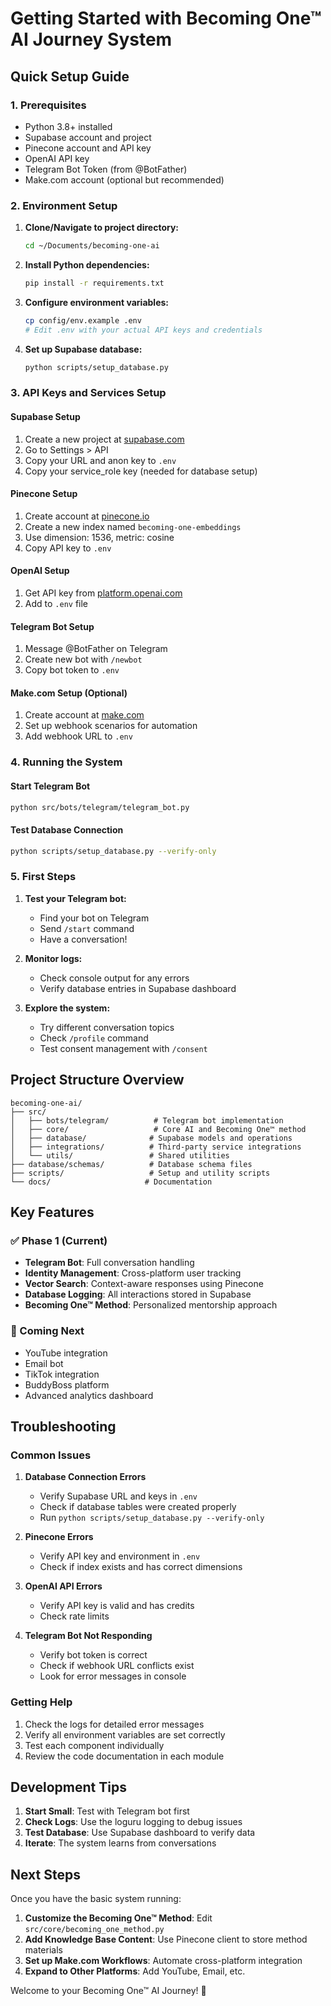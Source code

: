 # Getting Started with Becoming One™ AI Journey System

## Quick Setup Guide

### 1. Prerequisites
- Python 3.8+ installed
- Supabase account and project
- Pinecone account and API key
- OpenAI API key
- Telegram Bot Token (from @BotFather)
- Make.com account (optional but recommended)

### 2. Environment Setup

1. **Clone/Navigate to project directory:**
   ```bash
   cd ~/Documents/becoming-one-ai
   ```

2. **Install Python dependencies:**
   ```bash
   pip install -r requirements.txt
   ```

3. **Configure environment variables:**
   ```bash
   cp config/env.example .env
   # Edit .env with your actual API keys and credentials
   ```

4. **Set up Supabase database:**
   ```bash
   python scripts/setup_database.py
   ```

### 3. API Keys and Services Setup

#### Supabase Setup
1. Create a new project at [supabase.com](https://supabase.com)
2. Go to Settings > API
3. Copy your URL and anon key to `.env`
4. Copy your service_role key (needed for database setup)

#### Pinecone Setup
1. Create account at [pinecone.io](https://pinecone.io)
2. Create a new index named `becoming-one-embeddings`
3. Use dimension: 1536, metric: cosine
4. Copy API key to `.env`

#### OpenAI Setup
1. Get API key from [platform.openai.com](https://platform.openai.com)
2. Add to `.env` file

#### Telegram Bot Setup
1. Message @BotFather on Telegram
2. Create new bot with `/newbot`
3. Copy bot token to `.env`

#### Make.com Setup (Optional)
1. Create account at [make.com](https://make.com)
2. Set up webhook scenarios for automation
3. Add webhook URL to `.env`

### 4. Running the System

#### Start Telegram Bot
```bash
python src/bots/telegram/telegram_bot.py
```

#### Test Database Connection
```bash
python scripts/setup_database.py --verify-only
```

### 5. First Steps

1. **Test your Telegram bot:**
   - Find your bot on Telegram
   - Send `/start` command
   - Have a conversation!

2. **Monitor logs:**
   - Check console output for any errors
   - Verify database entries in Supabase dashboard

3. **Explore the system:**
   - Try different conversation topics
   - Check `/profile` command
   - Test consent management with `/consent`

## Project Structure Overview

```
becoming-one-ai/
├── src/
│   ├── bots/telegram/          # Telegram bot implementation
│   ├── core/                   # Core AI and Becoming One™ method
│   ├── database/              # Supabase models and operations
│   ├── integrations/          # Third-party service integrations
│   └── utils/                 # Shared utilities
├── database/schemas/          # Database schema files
├── scripts/                   # Setup and utility scripts
└── docs/                     # Documentation
```

## Key Features

### ✅ Phase 1 (Current)
- **Telegram Bot**: Full conversation handling
- **Identity Management**: Cross-platform user tracking
- **Vector Search**: Context-aware responses using Pinecone
- **Database Logging**: All interactions stored in Supabase
- **Becoming One™ Method**: Personalized mentorship approach

### 🔄 Coming Next
- YouTube integration
- Email bot
- TikTok integration
- BuddyBoss platform
- Advanced analytics dashboard

## Troubleshooting

### Common Issues

1. **Database Connection Errors**
   - Verify Supabase URL and keys in `.env`
   - Check if database tables were created properly
   - Run `python scripts/setup_database.py --verify-only`

2. **Pinecone Errors**
   - Verify API key and environment in `.env`
   - Check if index exists and has correct dimensions

3. **OpenAI API Errors**
   - Verify API key is valid and has credits
   - Check rate limits

4. **Telegram Bot Not Responding**
   - Verify bot token is correct
   - Check if webhook URL conflicts exist
   - Look for error messages in console

### Getting Help

1. Check the logs for detailed error messages
2. Verify all environment variables are set correctly
3. Test each component individually
4. Review the code documentation in each module

## Development Tips

1. **Start Small**: Test with Telegram bot first
2. **Check Logs**: Use the loguru logging to debug issues
3. **Test Database**: Use Supabase dashboard to verify data
4. **Iterate**: The system learns from conversations

## Next Steps

Once you have the basic system running:

1. **Customize the Becoming One™ Method**: Edit `src/core/becoming_one_method.py`
2. **Add Knowledge Base Content**: Use Pinecone client to store method materials
3. **Set up Make.com Workflows**: Automate cross-platform integration
4. **Expand to Other Platforms**: Add YouTube, Email, etc.

Welcome to your Becoming One™ AI Journey! 🌟
